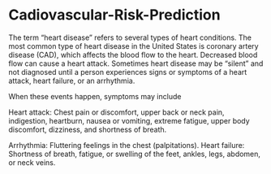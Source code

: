 # Cadiovascular-Risk-Prediction
The term “heart disease” refers to several types of heart conditions. The most common type of heart disease in the United States is coronary artery disease (CAD), which affects the blood flow to the heart. Decreased blood flow can cause a heart attack. Sometimes heart disease may be “silent” and not diagnosed until a person experiences signs or symptoms of a heart attack, heart failure, or an arrhythmia.

When these events happen, symptoms may include

Heart attack: Chest pain or discomfort, upper back or neck pain, indigestion, heartburn, nausea or vomiting, extreme fatigue, upper body discomfort, dizziness, and shortness of breath.

Arrhythmia: Fluttering feelings in the chest (palpitations). Heart failure: Shortness of breath, fatigue, or swelling of the feet, ankles, legs, abdomen, or neck veins.
